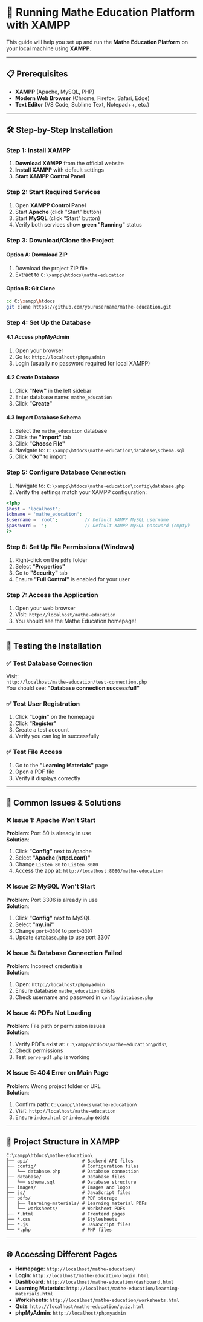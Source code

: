 
# 🚀 Running Mathe Education Platform with XAMPP

This guide will help you set up and run the **Mathe Education Platform** on your local machine using **XAMPP**.

---

## 📋 Prerequisites

- **XAMPP** (Apache, MySQL, PHP)
- **Modern Web Browser** (Chrome, Firefox, Safari, Edge)
- **Text Editor** (VS Code, Sublime Text, Notepad++, etc.)

---

## 🛠️ Step-by-Step Installation

### Step 1: Install XAMPP

1. **Download XAMPP** from the official website  
2. **Install XAMPP** with default settings  
3. **Start XAMPP Control Panel**

### Step 2: Start Required Services

1. Open **XAMPP Control Panel**  
2. Start **Apache** (click "Start" button)  
3. Start **MySQL** (click "Start" button)  
4. Verify both services show **green "Running"** status  

### Step 3: Download/Clone the Project

#### Option A: Download ZIP
1. Download the project ZIP file  
2. Extract to `C:\xampp\htdocs\mathe-education`

#### Option B: Git Clone

```bash
cd C:\xampp\htdocs
git clone https://github.com/yourusername/mathe-education.git
```

### Step 4: Set Up the Database

#### 4.1 Access phpMyAdmin

1. Open your browser  
2. Go to: `http://localhost/phpmyadmin`  
3. Login (usually no password required for local XAMPP)

#### 4.2 Create Database

1. Click **"New"** in the left sidebar  
2. Enter database name: `mathe_education`  
3. Click **"Create"**

#### 4.3 Import Database Schema

1. Select the `mathe_education` database  
2. Click the **"Import"** tab  
3. Click **"Choose File"**  
4. Navigate to: `C:\xampp\htdocs\mathe-education\database\schema.sql`  
5. Click **"Go"** to import

### Step 5: Configure Database Connection

1. Navigate to: `C:\xampp\htdocs\mathe-education\config\database.php`  
2. Verify the settings match your XAMPP configuration:

```php
<?php
$host = 'localhost';
$dbname = 'mathe_education';
$username = 'root';          // Default XAMPP MySQL username
$password = '';              // Default XAMPP MySQL password (empty)
?>
```

### Step 6: Set Up File Permissions (Windows)

1. Right-click on the `pdfs` folder  
2. Select **"Properties"**  
3. Go to **"Security"** tab  
4. Ensure **"Full Control"** is enabled for your user  

### Step 7: Access the Application

1. Open your web browser  
2. Visit: `http://localhost/mathe-education`  
3. You should see the Mathe Education homepage!

---

## 🎯 Testing the Installation

### ✅ Test Database Connection

Visit:  
`http://localhost/mathe-education/test-connection.php`  
You should see: **"Database connection successful!"**

### ✅ Test User Registration

1. Click **"Login"** on the homepage  
2. Click **"Register"**  
3. Create a test account  
4. Verify you can log in successfully  

### ✅ Test File Access

1. Go to the **"Learning Materials"** page  
2. Open a PDF file  
3. Verify it displays correctly  

---

## 🔧 Common Issues & Solutions

### ❌ Issue 1: Apache Won't Start

**Problem**: Port 80 is already in use  
**Solution**:  
1. Click **"Config"** next to Apache  
2. Select **"Apache (httpd.conf)"**  
3. Change `Listen 80` to `Listen 8080`  
4. Access the app at: `http://localhost:8080/mathe-education`

### ❌ Issue 2: MySQL Won't Start

**Problem**: Port 3306 is already in use  
**Solution**:  
1. Click **"Config"** next to MySQL  
2. Select **"my.ini"**  
3. Change `port=3306` to `port=3307`  
4. Update `database.php` to use port 3307

### ❌ Issue 3: Database Connection Failed

**Problem**: Incorrect credentials  
**Solution**:  
1. Open: `http://localhost/phpmyadmin`  
2. Ensure database `mathe_education` exists  
3. Check username and password in `config/database.php`

### ❌ Issue 4: PDFs Not Loading

**Problem**: File path or permission issues  
**Solution**:  
1. Verify PDFs exist at: `C:\xampp\htdocs\mathe-education\pdfs\`  
2. Check permissions  
3. Test `serve-pdf.php` is working

### ❌ Issue 5: 404 Error on Main Page

**Problem**: Wrong project folder or URL  
**Solution**:  
1. Confirm path: `C:\xampp\htdocs\mathe-education\`  
2. Visit: `http://localhost/mathe-education`  
3. Ensure `index.html` or `index.php` exists

---

## 📁 Project Structure in XAMPP

```
C:\xampp\htdocs\mathe-education\
├── api/                    # Backend API files
├── config/                 # Configuration files
│   └── database.php        # Database connection
├── database/               # Database files
│   └── schema.sql          # Database structure
├── images/                 # Images and logos
├── js/                     # JavaScript files
├── pdfs/                   # PDF storage
│   ├── learning-materials/ # Learning material PDFs
│   └── worksheets/         # Worksheet PDFs
├── *.html                  # Frontend pages
├── *.css                   # Stylesheets
├── *.js                    # JavaScript files
└── *.php                   # PHP files
```

---

## 🌐 Accessing Different Pages

- **Homepage**: `http://localhost/mathe-education/`  
- **Login**: `http://localhost/mathe-education/login.html`  
- **Dashboard**: `http://localhost/mathe-education/dashboard.html`  
- **Learning Materials**: `http://localhost/mathe-education/learning-materials.html`  
- **Worksheets**: `http://localhost/mathe-education/worksheets.html`  
- **Quiz**: `http://localhost/mathe-education/quiz.html`  
- **phpMyAdmin**: `http://localhost/phpmyadmin`
